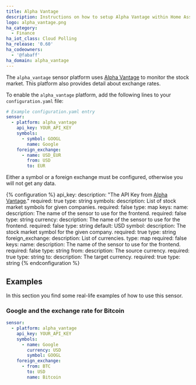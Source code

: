 ```yaml
---
title: Alpha Vantage
description: Instructions on how to setup Alpha Vantage within Home Assistant.
logo: alpha_vantage.png
ha_category:
  - Finance
ha_iot_class: Cloud Polling
ha_release: '0.60'
ha_codeowners:
  - '@fabaff'
ha_domain: alpha_vantage
---
```


The `alpha_vantage` sensor platform uses [Alpha Vantage](https://www.alphavantage.co) to monitor the stock market. This platform also provides detail about exchange rates.

To enable the `alpha_vantage` platform, add the following lines to your `configuration.yaml` file:

```yaml
# Example configuration.yaml entry
sensor:
  - platform: alpha_vantage
    api_key: YOUR_API_KEY
    symbols:
      - symbol: GOOGL
        name: Google
    foreign_exchange:
      - name: USD_EUR
        from: USD
        to: EUR
```

Either a symbol or a foreign exchange must be configured, otherwise you will not get any data.

{% configuration %}
api_key:
  description: "The API Key from [Alpha Vantage](https://www.alphavantage.co)."
  required: true
  type: string
symbols:
  description: List of stock market symbols for given companies.
  required: false
  type: map
  keys:
    name:
      description: The name of the sensor to use for the frontend.
      required: false
      type: string
    currency:
      description: The name of the sensor to use for the frontend.
      required: false
      type: string
      default: USD
    symbol:
      description: The stock market symbol for the given company.
      required: true
      type: string
foreign_exchange:
  description: List of currencies.
  type: map
  required: false
  keys:
    name:
      description: The name of the sensor to use for the frontend.
      required: false
      type: string
    from:
      description: The source currency.
      required: true
      type: string
    to:
      description: The target currency.
      required: true
      type: string
{% endconfiguration %}

## Examples

In this section you find some real-life examples of how to use this sensor.

### Google and the exchange rate for Bitcoin

```yaml
sensor:
  - platform: alpha_vantage
    api_key: YOUR_API_KEY
    symbols:
      - name: Google
        currency: USD
        symbol: GOOGL
    foreign_exchange:
      - from: BTC
        to: USD
        name: Bitcoin
```
